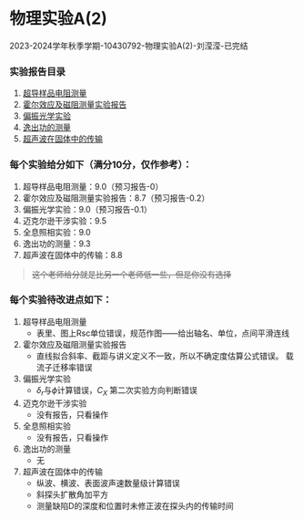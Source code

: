 # 物理实验A(2)

2023-2024学年秋季学期-10430792-物理实验A(2)-刘滢滢-已完结

### 实验报告目录

1. [超导样品电阻测量](1.超导/report.tex)
2. [霍尔效应及磁阻测量实验报告](2.霍尔/report.tex)
3. [偏振光学实验](3.偏振/report.tex)
6. [逸出功的测量](6.逸出功/逸出功的测量.xlsx)
7. [超声波在固体中的传输](7.超声/report.tex)

### 每个实验给分如下（满分10分，仅作参考）：

1. 超导样品电阻测量：9.0（预习报告-0）
2. 霍尔效应及磁阻测量实验报告：8.7（预习报告-0.2）
3. 偏振光学实验：9.0（预习报告-0.1）
4. 迈克尔逊干涉实验：9.5
5. 全息照相实验：9.0
6. 逸出功的测量：9.3
7. 超声波在固体中的传输：8.8

> ~~这个老师给分就是比另一个老师低一些，但是你没有选择~~

### 每个实验待改进点如下：

1. 超导样品电阻测量
   - 表里、图上Rsc单位错误，规范作图——给出轴名、单位，点间平滑连线
2. 霍尔效应及磁阻测量实验报告
   - 直线拟合斜率、截距与讲义定义不一致，所以不确定度估算公式错误。 载流子迁移率错误
3. 偏振光学实验
   - $\delta_r$与$\phi$计算错误，$C_X$ 第二次实验方向判断错误
4. 迈克尔逊干涉实验
   - 没有报告，只看操作
5. 全息照相实验
   - 没有报告，只看操作
6. 逸出功的测量
   - 无
7. 超声波在固体中的传输
   - 纵波、横波、表面波声速数量级计算错误
   - 斜探头扩散角加平方
   - 测量缺陷D的深度和位置时未修正波在探头内的传输时间